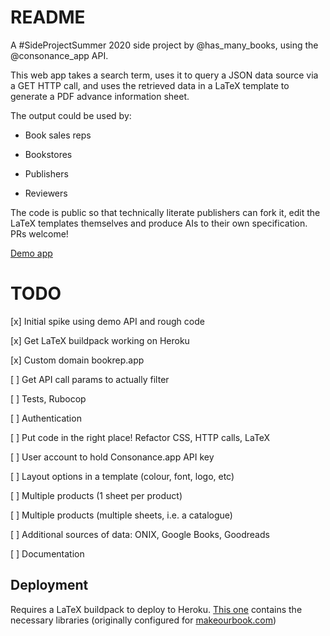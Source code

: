 # README

A #SideProjectSummer 2020 side project by @has_many_books, using the @consonance_app API.

This web app takes a search term, uses it to query a JSON data source via a GET HTTP call, and uses the retrieved
data in a LaTeX template to generate a PDF advance information sheet.

The output could be used by:

* Book sales reps

* Bookstores

* Publishers

* Reviewers

The code is public so that technically literate publishers can fork it, edit the LaTeX templates themselves and produce AIs to their own specification. PRs welcome!

[Demo app](https://bookrep.app)

# TODO

[x] Initial spike using demo API and rough code

[x] Get LaTeX buildpack working on Heroku

[x] Custom domain bookrep.app

[ ] Get API call params to actually filter

[ ] Tests, Rubocop

[ ] Authentication

[ ] Put code in the right place! Refactor CSS, HTTP calls, LaTeX

[ ] User account to hold Consonance.app API key

[ ] Layout options in a template (colour, font, logo, etc)

[ ] Multiple products (1 sheet per product)

[ ] Multiple products (multiple sheets, i.e. a catalogue)

[ ] Additional sources of data: ONIX, Google Books, Goodreads

[ ] Documentation

## Deployment

Requires a LaTeX buildpack to deploy to Heroku. [This one](https://github.com/EmmaB/heroku-buildpack-tex) contains the necessary libraries (originally configured for [makeourbook.com](https://makeourbook.com))
